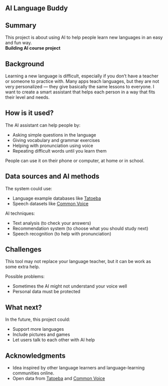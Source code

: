 
## AI Language Buddy

## Summary

This project is about using AI to help people learn new languages in an easy and fun way.  
**Building AI course project**

## Background

Learning a new language is difficult, especially if you don’t have a teacher or someone to practice with. Many apps teach languages, but they are not very personalized — they give basically the same lessons to everyone. I want to create a smart assistant that helps each person in a way that fits their level and needs.

## How is it used?

The AI assistant can help people by:
* Asking simple questions in the language
* Giving vocabulary and grammar exercises
* Helping with pronunciation using voice
* Repeating difficult words until you learn them

People can use it on their phone or computer, at home or in school.

## Data sources and AI methods

The system could use:
* Language example databases like [Tatoeba](https://tatoeba.org)
* Speech datasets like [Common Voice](https://commonvoice.mozilla.org)

AI techniques:
* Text analysis (to check your answers)
* Recommendation system (to choose what you should study next)
* Speech recognition (to help with pronunciation)

## Challenges

This tool may not replace your language teacher, but it can be work as some extra help.

Possible problems:
* Sometimes the AI might not understand your voice well
* Personal data must be protected

## What next?

In the future, this project could:
* Support more languages
* Include pictures and games
* Let users talk to each other with AI help

## Acknowledgments

* Idea inspired by other language learners and language-learning communities online.
* Open data from [Tatoeba](https://tatoeba.org) and [Common Voice](https://commonvoice.mozilla.org)
